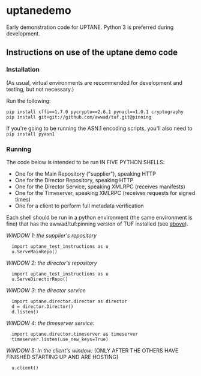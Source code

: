 # uptanedemo
Early demonstration code for UPTANE. Python 3 is preferred during development.

## Instructions on use of the uptane demo code
### Installation
(As usual, virtual environments are recommended for development and testing, but not necessary.)

Run the following:
```
pip install cffi==1.7.0 pycrypto==2.6.1 pynacl==1.0.1 cryptography
pip install git+git://github.com/awwad/tuf.git@pinning
```

If you're going to be running the ASN.1 encoding scripts, you'll also need to `pip install pyasn1`

### Running
The code below is intended to be run IN FIVE PYTHON SHELLS:
- One for the Main Repository ("supplier"), speaking HTTP
- One for the Director Repository, speaking HTTP
- One for the Director Service, speaking XMLRPC (receives manifests)
- One for the Timeserver, speaking XMLRPC (receives requests for signed times)
- One for a client to perform full metadata verification

Each shell should be run in a python environment (the same environment is
fine) that has the awwad/tuf:pinning version of TUF installed (see [above](#installation)).

*WINDOW 1: the supplier's repository*
```
  import uptane_test_instructions as u
  u.ServeMainRepo()
```

*WINDOW 2: the director's repository*
```
  import uptane_test_instructions as u
  u.ServeDirectorRepo()
```

*WINDOW 3: the director service*
```
  import uptane.director.director as director
  d = director.Director()
  d.listen()
```

*WINDOW 4: the timeserver service:*
```
  import uptane.director.timeserver as timeserver
  timeserver.listen(use_new_keys=True)
```

*WINDOW 5: In the client's window:*
(ONLY AFTER THE OTHERS HAVE FINISHED STARTING UP AND ARE HOSTING)
```
  u.client()
```

